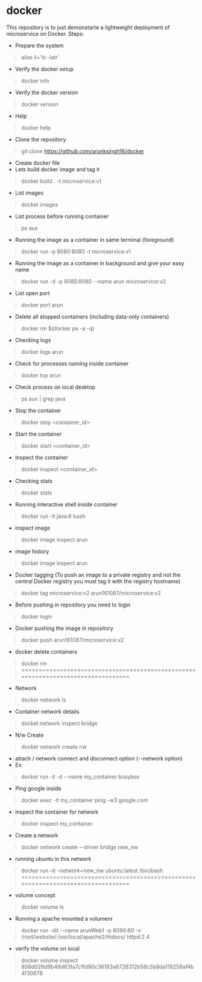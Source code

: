 # docker
This repository is to just demonstarte a lightweight deployment of microservice on Docker. 
Steps:
- Prepare the system
> alias ll='ls -latr'
- Verify the docker setup 
> docker info
- Verify the docker version
> docker version
- Help
> docker help
- Clone the repository
> git clone https://github.com/arunksingh16/docker
- Create docker file 
- Lets build docker image and tag it
> docker build . -t microservice:v1
- List images
> docker images
- List process before running container
> ps aux
- Running the image as a container in same terminal (foreground)
> docker run -p 8080:8080 -t microservice:v1
- Running the image as a container in background and give your easy name
> docker run -d -p 8085:8080 --name arun microservice:v2
- List open port
> docker port arun
- Delete all stopped containers (including data-only containers) 
> docker rm $(docker ps -a -q)
- Checking logs 
> docker logs arun
- Check for processes running inside container
> docker top arun
- Check process on local desktop
> ps aux | grep java
- Stop the container
> docker stop <container_id>
- Start the container
> docker start <container_id>
- Inspect the container
> docker inspect <container_id>
- Checking stats
> docker stats
- Running interactive shell inside container
> docker run -it java:8 bash
- inspect image
> docker image inspect arun
- image history
> docker image inspect arun
- Docker tagging (To push an image to a private registry and not the central Docker registry you must tag it with the registry hostname)
> docker tag microservice:v2 arun161087/microservice:v2
- Before pushing in repository you need to login
> docker login
- Docker pushing the image in repository
> docker push arun161087/microservice:v2
- docker delete containers 
> docker rm <few unique digits from container id>
=================================================================================
- Network
> docker network ls
- Container network details
> docket network inspect bridge
- N/w Create
> docker network create nw
- attach / network connect and disconnect option (--network option)
- Ex:
> docker run -it -d  --name my_container  busybox
- Ping google inside 
> docker exec -it my_container ping -w3 google.com
- Inspect the container for network
> docker inspect my_container
- Create a network 
> docker network create –-driver bridge new_nw 
- running ubuntu in this network 
> docker run –it –network=new_nw ubuntu:latest /bin/bash
=================================================================================
- volume concept
> docker volume ls
- Running a apache mounted a volumenr
> docker run -dit --name arunWeb1 -p 8090:80 -v /root/website/:/usr/local/apache2/htdocs/ httpd:2.4
- verify the volume on local
> docker volume inspect 808d026d9b49d63fa7c1fd90c36183a6726312b58c5b9da118258af4b4f30678

